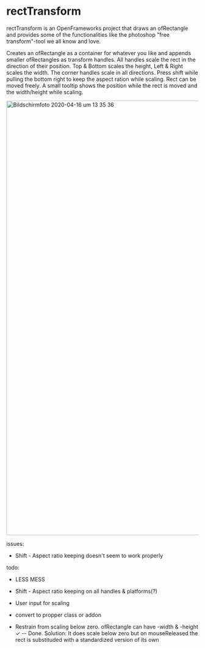# rectTransform
rectTransform is an OpenFrameworks project that draws an ofRectangle and provides some of the functionalities like the photoshop "free transform"-tool we all know and love.

Creates an ofRectangle as a container for whatever you like and appends smaller ofRectangles as transform handles. 
All handles scale the rect in the direction of their position. Top & Bottom scales the height, Left & Right scales the width. The corner handles scale in all directions.
Press shift while pulling the bottom right to keep the aspect ration while scaling. 
Rect can be moved freely. A small tooltip shows the position while the rect is moved and the width/height while scaling. 

<img width="1136" alt="Bildschirmfoto 2020-04-16 um 13 35 36" src="https://user-images.githubusercontent.com/25278349/79451689-36b18d00-7fe7-11ea-87f5-b7f24eebb2c4.png">

issues: 
- Shift - Aspect ratio keeping doesn't seem to work properly

todo: 
- LESS MESS
- Shift - Aspect ratio keeping on all handles & platforms(?)
- User input for scaling
- convert to propper class or addon

- Restrain from scaling below zero. ofRectangle can have -width & -height ✓ 
  -- Done. Solution: It does scale below zero but on mouseReleased the rect is substituded with a standardized version of its own



